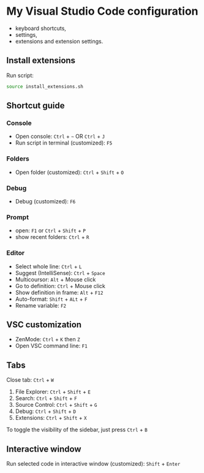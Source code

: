 # My Visual Studio Code configuration 

- keyboard shortcuts,
- settings,
- extensions and extension settings.

## Install extensions

Run script:

```bash
source install_extensions.sh
```
## Shortcut guide

### Console
- Open console: `Ctrl` + `~` OR `Ctrl` + `J`
- Run script in terminal (customized): `F5`

### Folders
- Open folder (customized): `Ctrl` + `Shift` + `O`

### Debug

- Debug (customized): `F6`

### Prompt
- open: `F1` or `Ctrl` + `Shift` + `P`
- show recent folders: `Ctrl` + `R`

### Editor
- Select whole line: `Ctrl` + `L`
- Suggest (IntelliSense): `Ctrl` + `Space`
- Multicoursor: `Alt` + Mouse click
- Go to definition: `Ctrl` + Mouse click
- Show definition in frame: `Alt` + `F12`
- Auto-format: `Shift` + `ALt` + `F`
- Rename variable: `F2`

## VSC customization
- ZenMode: `Ctrl` + `K` then `Z`
- Open VSC command line: `F1`

## Tabs
Close tab: `Ctrl` + `W`

1.  File Explorer: `Ctrl` + `Shift` + `E`
2.  Search: `Ctrl` + `Shift` + `F`
3.  Source Control: `Ctrl` + `Shift` + `G`
4.  Debug: `Ctrl` + `Shift` + `D`
5.  Extensions: `Ctrl` + `Shift` + `X`
    
To toggle the visibility of the sidebar, just press `Ctrl` + `B`

## Interactive window
Run selected code in interactive window (customized): `Shift` + `Enter`
